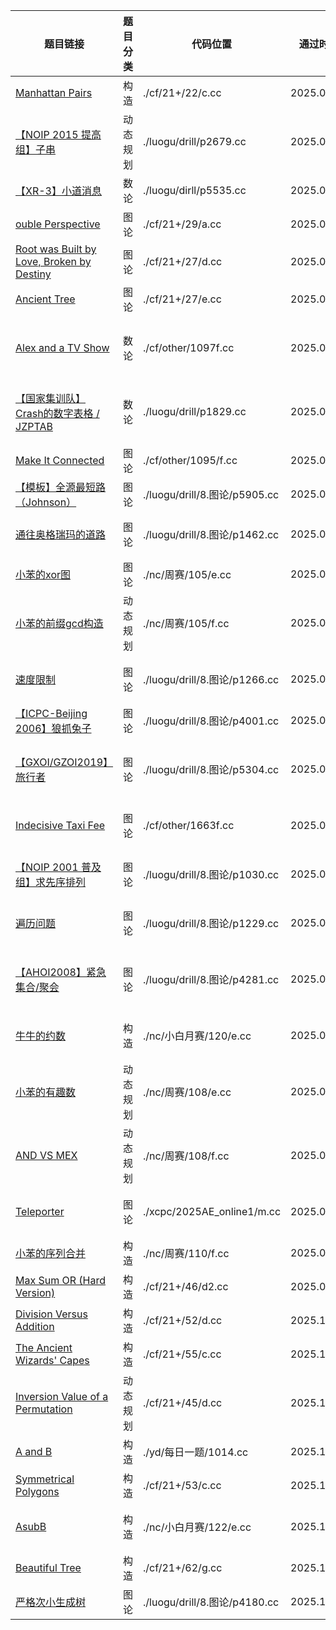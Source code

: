 | 题目链接                                                                                   | 题目分类 | 代码位置                      | 通过时间   | 复习次数 | 知识点列举             |
|--------------------------------------------------------------------------------------------|----------|-------------------------------|------------|----------|------------------------|
| [Manhattan Pairs](https://codeforces.com/contest/2122/problem/C)                           | 构造     | ./cf/21+/22/c.cc              | 2025.07.21 | 0        | 构造                   |
| [【NOIP 2015 提高组】子串](https://www.luogu.com.cn/problem/P2679)                         | 动态规划 | ./luogu/drill/p2679.cc        | 2025.08.04 | 1        | 动态规划，状态压缩     |
| [【XR-3】小道消息](https://www.luogu.com.cn/problem/P5535)                                 | 数论     | ./luogu/dirll/p5535.cc        | 2025.08.06 | 1        | 素数，构造             |
| [ouble Perspective](https://codeforces.com/contest/2129/problem/A)                         | 图论     | ./cf/21+/29/a.cc              | 2025.08.07 | 1        | 并查集                 |
| [Root was Built by Love, Broken by Destiny](https://codeforces.com/contest/2127/problem/D) | 图论     | ./cf/21+/27/d.cc              | 2025.08.11 | 1        | 组合数学，树           |
| [Ancient Tree](https://codeforces.com/contest/2127/problem/E)                              | 图论     | ./cf/21+/27/e.cc              | 2025.08.12 | 2        | **虚拟树**             |
| [Alex and a TV Show](https://codeforces.com/contest/1097/problem/F)                        | 数论     | ./cf/other/1097f.cc           | 2025.08.15 | 0        | 状态压缩，莫比乌斯反演 |
| [【国家集训队】Crash的数字表格 / JZPTAB](https://www.luogu.com.cn/problem/P1829)           | 数论     | ./luogu/drill/p1829.cc        | 2025.08.18 | 1        | 整数分块，莫比乌斯反演 |
| [Make It Connected](https://codeforces.com/contest/1095/problem/F)                         | 图论     | ./cf/other/1095/f.cc          | 2025.08.18 | 1        | 最小生成树             |
| [【模板】全源最短路（Johnson）](https://www.luogu.com.cn/problem/P5905)                    | 图论     | ./luogu/drill/8.图论/p5905.cc | 2025.08.20 | 0        | spfa，dijkstra         |
| [通往奥格瑞玛的道路](https://www.luogu.com.cn/problem/P1462)                               | 图论     | ./luogu/drill/8.图论/p1462.cc | 2025.08.20 | 1        | 二分答案，dijkstra     |
| [小苯的xor图](https://ac.nowcoder.com/acm/contest/115861)                                  | 图论     | ./nc/周赛/105/e.cc            | 2025.08.22 | 0        | 图论，位运算           |
| [小苯的前缀gcd构造](https://ac.nowcoder.com/acm/contest/115861/F)                          | 动态规划 | ./nc/周赛/105/f.cc            | 2025.08.22 | 0        | 动态规划               |
| [速度限制](https://www.luogu.com.cn/problem/P1266)                                         | 图论     | ./luogu/drill/8.图论/p1266.cc | 2025.08.24 | 0        | 最短路，分层图         |
| [【ICPC-Beijing 2006】狼抓兔子](https://www.luogu.com.cn/problem/P4001)                    | 图论     | ./luogu/drill/8.图论/p4001.cc | 2025.08.25 | 0        | 最大流                 |
| [【GXOI/GZOI2019】旅行者](https://www.luogu.com.cn/problem/P5304)                          | 图论     | ./luogu/drill/8.图论/p5304.cc | 2025.08.28 | 0        | 最短路，二进制优化     |
| [Indecisive Taxi Fee](https://codeforces.com/problemset/problem/1163/F)                    | 图论     | ./cf/other/1663f.cc           | 2025.09.01 | 1        | 最短路，构造优化       |
| [【NOIP 2001 普及组】求先序排列](https://www.luogu.com.cn/problem/P1030)                   | 图论     | ./luogu/drill/8.图论/p1030.cc | 2025.09.02 | 0        | 前中后序，树上问题     |
| [遍历问题](https://www.luogu.com.cn/problem/P1229)                                         | 图论     | ./luogu/drill/8.图论/p1229.cc | 2025.09.02 | 0        | 前中后序 ，树上问题    |
| [【AHOI2008】紧急集合/聚会](https://www.luogu.com.cn/problem/P4281)                        | 图论     | ./luogu/drill/8.图论/p4281.cc | 2025.09.04 | 1        | 最近公共祖先，构造     |
| [牛牛的约数](https://ac.nowcoder.com/acm/contest/116657/E)                                 | 构造     | ./nc/小白月赛/120/e.cc        | 2025.09.05 | 1        | 枚举，队列优化         |
| [小苯的有趣数](https://ac.nowcoder.com/acm/contest/116658/E)                               | 动态规划 | ./nc/周赛/108/e.cc            | 2025.09.07 | 1        | 构造，01背包           |
| [AND VS MEX](https://ac.nowcoder.com/acm/contest/116658/F)                                 | 动态规划 | ./nc/周赛/108/f.cc            | 2025.09.08 | 1        | 构造，sosdp            |
| [Teleporter](https://qoj.ac/contest/2513/problem/14313)                                    | 图论     | ./xcpc/2025AE_online1/m.cc    | 2025.09.10 | 1        | 最短路，分层图         |
| [小苯的序列合并](https://ac.nowcoder.com/acm/contest/117163/F)                             | 构造     | ./nc/周赛/110/f.cc            | 2025.09.24 | 0        | 构造                   |
| [Max Sum OR (Hard Version)](https://codeforces.com/contest/2146/problem/D2)                | 构造     | ./cf/21+/46/d2.cc             | 2025.09.26 | 0        | 构造                   |
| [Division Versus Addition](https://codeforces.com/contest/2152/problem/D)                  | 构造     | ./cf/21+/52/d.cc              | 2025.10.09 | 0        | 构造                   |
| [The Ancient Wizards' Capes](https://codeforces.com/contest/2155/problem/C)                | 构造     | ./cf/21+/55/c.cc              | 2025.10.10 | 0        | 构造                   |
| [Inversion Value of a Permutation](https://codeforces.com/contest/2145/problem/D)          | 动态规划 | ./cf/21+/45/d.cc              | 2025.10.14 | 0        | 动态规划，构造         |
| [A and B](https://codeforces.com/problemset/problem/2149/D)                                | 构造     | ./yd/每日一题/1014.cc         | 2025.10.14 | 0        | 前缀和                 |
| [Symmetrical Polygons](https://codeforces.com/contest/2153/problem/C)                      | 构造     | ./cf/21+/53/c.cc              | 2025.10.14 | 0        | 构造                   |
| [AsubB](https://ac.nowcoder.com/acm/contest/119664/E)                                      | 构造     | ./nc/小白月赛/122/e.cc        | 2025.10.19 | 0        | 构造，二分优化         |
| [Beautiful Tree](https://codeforces.com/contest/2162/problem/G)                            | 构造     | ./cf/21+/62/g.cc              | 2025.10.20 | 0        | 构造，数学             |
| [严格次小生成树](https://www.luogu.com.cn/problem/P4180)                                   | 图论     | ./luogu/drill/8.图论/p4180.cc | 2025.10.21 | 0        | <++>                   |
